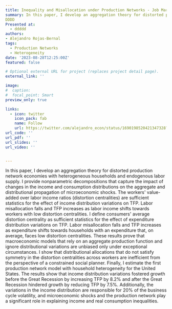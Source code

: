 ```yaml
---
title: Inequality and Misallocation under Production Networks - Job Market Paper
summary: In this paper, I develop an aggregation theory for distorted production network economies with heterogeneous households and endogenous labor supply. I provide nonparametric decompositions that capture the impact of changes in the income and consumption distributions on the aggregate and distributional propagation of microeconomic shocks. The workers' value-added over labor income ratios (distortion centralities) are sufficient statistics for the effect of income distribution variations on TFP. Labor misallocation falls and TFP increases as labor income shifts towards workers with low distortion centralities. I define consumers' average distortion centrality as sufficient statistics for the effect of expenditure distribution variations on TFP. Labor misallocation falls and TFP increases as expenditure shifts towards households with an expenditure that, on average, faces low distortion centralities. These results prove that macroeconomic models that rely on an aggregate production function and ignore distributional variations are unbiased only under exceptional circumstances. I show that distributional allocations that do not satisfy symmetry in the distortion centralities across workers are inefficient from the perspective of a constrained social planner. Finally, I estimate the first production network model with household heterogeneity for the United States. The results show that income distribution variations fostered growth before the Great Recession by increasing TFP by 8.2% and after the Great Recession hindered growth by reducing TFP by 7.5%. Additionally, the variations in the income distribution are responsible for 20% of the business cycle volatility, and microeconomic shocks and the production network play a significant role in explaining income and real consumption inequalities. 
DDDD
Presented at:
  - ddddd
authors:
- Alejandro Rojas-Bernal
tags:
  - Production Networks
  - Heterogeneity
date: '2023-08-28T12:25:00Z'
featured: false

# Optional external URL for project (replaces project detail page).
external_link: ''

image:
#  caption: 
#  focal_point: Smart
preview_only: true

links:
  - icon: twitter
    icon_pack: fab
    name: Follow
    url: https://twitter.com/alejandro_econ/status/1690198520421347328?s=20
url_code: ''
url_pdf: ''
url_slides: ''
url_video: ''


---
```


In this paper, I develop an aggregation theory for distorted production network economies with heterogeneous households and endogenous labor supply. I provide nonparametric decompositions that capture the impact of changes in the income and consumption distributions on the aggregate and distributional propagation of microeconomic shocks. The workers' value-added over labor income ratios (distortion centralities) are sufficient statistics for the effect of income distribution variations on TFP. Labor misallocation falls and TFP increases as labor income shifts towards workers with low distortion centralities. I define consumers' average distortion centrality as sufficient statistics for the effect of expenditure distribution variations on TFP. Labor misallocation falls and TFP increases as expenditure shifts towards households with an expenditure that, on average, faces low distortion centralities. These results prove that macroeconomic models that rely on an aggregate production function and ignore distributional variations are unbiased only under exceptional circumstances. I show that distributional allocations that do not satisfy symmetry in the distortion centralities across workers are inefficient from the perspective of a constrained social planner. Finally, I estimate the first production network model with household heterogeneity for the United States. The results show that income distribution variations fostered growth before the Great Recession by increasing TFP by 8.2% and after the Great Recession hindered growth by reducing TFP by 7.5%. Additionally, the variations in the income distribution are responsible for 20% of the business cycle volatility, and microeconomic shocks and the production network play a significant role in explaining income and real consumption inequalities.

